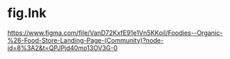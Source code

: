 # fig.lnk
https://www.figma.com/file/VanD72KxfE91e1Vn5KKoiI/Foodies--Organic-%26-Food-Store-Landing-Page-(Community)?node-id=8%3A2&t=QPJPjd40mo13OV3G-0
